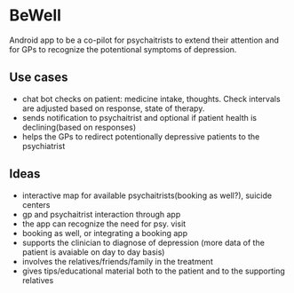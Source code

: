 # BeWell
Android app to be a co-pilot for psychaitrists to extend their attention and for GPs to recognize the potentional symptoms of depression.

## Use cases
- chat bot checks on patient: medicine intake, thoughts. Check intervals are adjusted based on response, state of therapy.
- sends notification to psychaitrist and optional if patient health is declining(based on responses)
- helps the GPs to redirect potentionally depressive patients to the psychiatrist

## Ideas
- interactive map for available psychaitrists(booking as well?), suicide centers
- gp and psychaitrist interaction through app
- the app can recognize the need for psy. visit
- booking as well, or integrating a booking app
- supports the clinician to diagnose of depression (more data of the patient is avaiable on day to day basis)
- involves the relatives/friends/family in the treatment
- gives tips/educational material both to the patient and to the supporting relatives 
